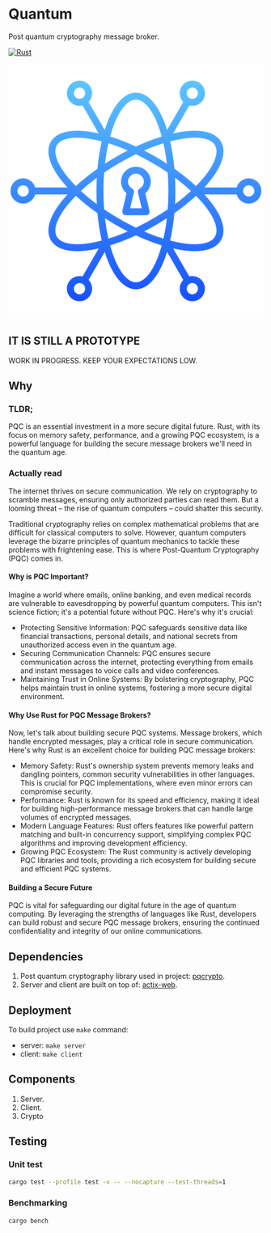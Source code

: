 # Quantum

Post quantum cryptography message broker.

[![Rust](https://github.com/bartossh/quantum/actions/workflows/rust.yml/badge.svg)](https://github.com/bartossh/quantum/actions/workflows/rust.yml)

![Quantum Logo](https://github.com/bartossh/quantum/blob/main/assets/quantum.png)

## IT IS STILL A PROTOTYPE

WORK IN PROGRESS. KEEP YOUR EXPECTATIONS LOW.

## Why

### TLDR;

PQC is an essential investment in a more secure digital future. Rust, with its focus on memory safety, performance, and a growing PQC ecosystem, is a powerful language for building the secure message brokers we'll need in the quantum age.

### Actually read

The internet thrives on secure communication. We rely on cryptography to scramble messages, ensuring only authorized parties can read them. But a looming threat – the rise of quantum computers – could shatter this security.

Traditional cryptography relies on complex mathematical problems that are difficult for classical computers to solve. However, quantum computers leverage the bizarre principles of quantum mechanics to tackle these problems with frightening ease. This is where Post-Quantum Cryptography (PQC) comes in.

#### Why is PQC Important?

Imagine a world where emails, online banking, and even medical records are vulnerable to eavesdropping by powerful quantum computers. This isn't science fiction; it's a potential future without PQC. Here's why it's crucial:

- Protecting Sensitive Information: PQC safeguards sensitive data like financial transactions, personal details, and national secrets from unauthorized access even in the quantum age.
- Securing Communication Channels: PQC ensures secure communication across the internet, protecting everything from emails and instant messages to voice calls and video conferences.
- Maintaining Trust in Online Systems: By bolstering cryptography, PQC helps maintain trust in online systems, fostering a more secure digital environment.

#### Why Use Rust for PQC Message Brokers?

Now, let's talk about building secure PQC systems. Message brokers, which handle encrypted messages, play a critical role in secure communication. Here's why Rust is an excellent choice for building PQC message brokers:

- Memory Safety: Rust's ownership system prevents memory leaks and dangling pointers, common security vulnerabilities in other languages. This is crucial for PQC implementations, where even minor errors can compromise security.
- Performance: Rust is known for its speed and efficiency, making it ideal for building high-performance message brokers that can handle large volumes of encrypted messages.
- Modern Language Features: Rust offers features like powerful pattern matching and built-in concurrency support, simplifying complex PQC algorithms and improving development efficiency.
- Growing PQC Ecosystem: The Rust community is actively developing PQC libraries and tools, providing a rich ecosystem for building secure and efficient PQC systems.

#### Building a Secure Future

PQC is vital for safeguarding our digital future in the age of quantum computing. By leveraging the strengths of languages like Rust, developers can build robust and secure PQC message brokers, ensuring the continued confidentiality and integrity of our online communications.

## Dependencies

1. Post quantum cryptography library used in project: [pqcrypto](https://docs.rs/pqcrypto/latest/pqcrypto/index.html).
2. Server and client are built on top of: [actix-web](https://github.com/actix/actix-web).

## Deployment

To build project use `make` command:

- server: `make server`
- client: `make client`

## Components

1. Server.
2. Client.
3. Crypto

## Testing


### Unit test

```sh
cargo test --profile test -v -- --nocapture --test-threads=1
```

### Benchmarking

```sh
cargo bench 
```